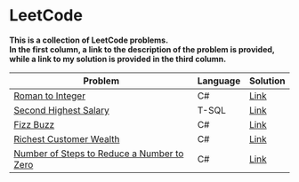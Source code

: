 # LeetCode

**This is a collection of LeetCode problems.<br/>
In the first column, a link to the description of the problem is provided, <br/>while a link to my solution is provided in the third column.**

| **Problem** | **Language** | **Solution** |
| ------- | -------- | -------- |
| [Roman to Integer](https://leetcode.com/problems/roman-to-integer/) | C# | [Link](https://github.com/ThanasisBalamatsis/LeetCode/blob/main/C%23/RomanToInteger/Solution.cs) |
| [Second Highest Salary](https://leetcode.com/problems/second-highest-salary/) | T-SQL | [Link](https://github.com/ThanasisBalamatsis/LeetCode/blob/main/T-SQL/Second%20Highest%20Salary/Solution.sql) |
| [Fizz Buzz](https://leetcode.com/problems/fizz-buzz/) | C# | [Link](https://github.com/ThanasisBalamatsis/LeetCode/blob/main/C%23/Fizz%20Buzz/Solution.cs) |
| [Richest Customer Wealth](https://leetcode.com/problems/richest-customer-wealth/) | C# | [Link](https://github.com/ThanasisBalamatsis/LeetCode/blob/main/C%23/Richest%20Customer%20Wealth/Solution.cs) |
| [Number of Steps to Reduce a Number to Zero](https://leetcode.com/problems/number-of-steps-to-reduce-a-number-to-zero/description/) | C# | [Link](https://github.com/ThanasisBalamatsis/LeetCode/blob/main/C%23/Number%20of%20Steps%20to%20Reduce%20a%20Number%20to%20Zero/Solution.cs) |
